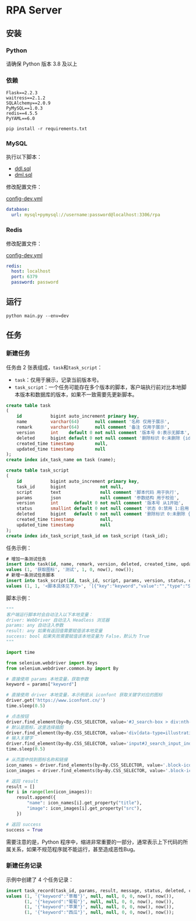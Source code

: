 # RPA Server

## 安装

### Python

请确保 Python 版本 3.8 及以上

### 依赖

```
Flask==2.2.3
waitress==2.1.2
SQLAlchemy==2.0.9
PyMySQL==1.0.3
redis==4.5.5
PyYAML==6.0
```

```shell
pip install -r requirements.txt
```

### MySQL

执行以下脚本：

- [ddl.sql](scripts/mysql/ddl.sql)
- [dml.sql](scripts/mysql/dml.sql)

修改配置文件：

[config-dev.yml](config-dev.yml)

```yaml
database:
  url: mysql+pymysql://username:password@localhost:3306/rpa
```

### Redis

修改配置文件：

[config-dev.yml](config-dev.yml)

```yaml
redis:
  host: localhost
  port: 6379
  password: password
```

## 运行

```shell
python main.py --env=dev
```

## 任务

### 新建任务

任务由 2 张表组成，`task`和`task_script`：

- `task`：仅用于展示，记录当前版本号。
- `task_script`：一个任务可能存在多个版本的脚本，客户端执行前对比本地脚本版本和数据库的版本，如果不一致需要先更新脚本。

```sql
create table task
(
    id           bigint auto_increment primary key,
    name         varchar(64)      null comment '名称 仅用于展示',
    remark       varchar(64)      null comment '备注 仅用于展示',
    version      int    default 0 not null comment '版本号 0:表示无脚本',
    deleted      bigint default 0 not null comment '删除标识 0:未删除 {id}:已删除',
    created_time timestamp        null,
    updated_time timestamp        null
);
create index idx_task_name on task (name);

create table task_script
(
    id           bigint auto_increment primary key,
    task_id      bigint             not null,
    script       text               null comment '脚本代码 用于执行',
    params       json               null comment '参数结构 用于校验',
    version      int      default 0 not null comment '版本号 从1开始',
    status       smallint default 0 not null comment '状态 0:禁用 1:启用',
    deleted      bigint   default 0 not null comment '删除标识 0:未删除 {id}:已删除',
    created_time timestamp          null,
    updated_time timestamp          null
);
create index idx_task_script_task_id on task_script (task_id);
```

任务示例：

```sql
# 增加一条测试任务
insert into task(id, name, remark, version, deleted, created_time, updated_time)
values (1, '获取图标', '测试', 1, 0, now(), now());
# 新增一条测试任务脚本
insert into task_script(id, task_id, script, params, version, status, deleted, created_time, updated_time)
values (1, 1, '<脚本具体见下方>', '[{"key":"keyword","value":"","type":"String","required":true}]', 1, 1, 0, now(), now());
```

脚本示例：

```python
"""
客户端运行脚本时会自动注入以下本地变量：
driver: WebDriver 自动注入 Headless 浏览器
params: any 自动注入参数
result: any 如果有返回值需要赋值该本地变量
success: bool 如果失败需要赋值该本地变量为 False，默认为 True
"""

import time

from selenium.webdriver import Keys
from selenium.webdriver.common.by import By

# 直接使用 params 本地变量，获取参数
keyword = params["keyword"]

# 直接使用 driver 本地变量，本示例是从 iconfont 获取关键字对应的图标
driver.get('https://www.iconfont.cn/')
time.sleep(0.5)

# 点击按钮
driver.find_element(by=By.CSS_SELECTOR, value='#J_search-box > div:nth-child(1)').click()
# 默认是图标，这里选择插图
driver.find_element(by=By.CSS_SELECTOR, value='div[data-type=illustration]').click()
# 输入关键字
driver.find_element(by=By.CSS_SELECTOR, value='input#J_search_input_index').send_keys(keyword + Keys.ENTER)
time.sleep(0.5)

# 从页面中找到图标名称和链接
icon_names = driver.find_elements(by=By.CSS_SELECTOR, value='.block-icon-list>li>.icon-name')
icon_images = driver.find_elements(by=By.CSS_SELECTOR, value='.block-icon-list>li>.icon-twrap>img')

# 返回 result
result = []
for i in range(len(icon_images)):
    result.append({
        "name": icon_names[i].get_property("title"),
        "image": icon_images[i].get_property("src"),
    })

# 返回 success
success = True
```

需要注意的是，Python 程序中，缩进非常重要的一部分，通常表示上下代码的所属关系，如果不规范程序就不能运行，甚至造成恶性Bug。

### 新建任务记录

示例中创建了 4 个任务记录：

```sql
insert task_record(task_id, params, result, message, status, deleted, created_time, updated_time)
values (1, '{"keyword":"草莓"}', null, null, 0, 0, now(), now()),
       (1, '{"keyword":"葡萄"}', null, null, 0, 0, now(), now()),
       (1, '{"keyword":"苹果"}', null, null, 0, 0, now(), now()),
       (1, '{"keyword":"西瓜"}', null, null, 0, 0, now(), now());
```